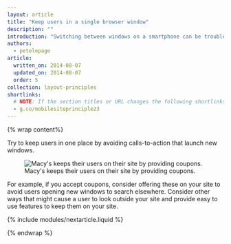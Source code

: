 ```yaml
---
layout: article
title: "Keep users in a single browser window"
description: ""
introduction: "Switching between windows on a smartphone can be troublesome, and raises the risk that visitors might not find their way back to your site."
authors:
  - petelepage
article:
  written_on: 2014-08-07
  updated_on: 2014-08-07
  order: 5
collection: layout-principles
shortlinks: 
  # NOTE: If the section titles or URL changes the following shortlinks must be updated
  - g.co/mobilesiteprinciple23
---
```


{% wrap content%}

Try to keep users in one place by avoiding calls-to-action that launch new windows. 

<figure>
  <img src="imgs/sw-single-browser-good.png" srcset="imgs/sw-single-browser-good.png 1x, imgs/sw-single-browser-good-2x.png 2x" alt="Macy's keeps their users on their site by providing coupons.">
  <figcaption>Macy's keeps their users on their site by providing coupons.</figcaption>
</figure>

For example, if you accept coupons, consider offering these on your site to 
avoid users opening new windows to search elsewhere.  Consider other ways that 
might cause a user to look outside your site and provide easy to use features 
to keep them on your site.


{% include modules/nextarticle.liquid %}

{% endwrap %}
